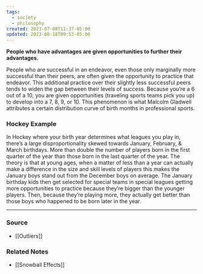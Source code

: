 ```yaml
---
tags:
  - society
  - philosophy
created: 2023-07-08T11:37-05:00
updated: 2023-08-18T09:53-05:00
---
```

**People who have advantages are given opportunities to further their advantages.**

People who are successful in an endeavor, even those only marginally more successful than their peers, are often given the opportunity to practice that endeavor. This additional practice over their slightly less successful peers tends to widen the gap between their levels of success. Because you’re a 6 out of a 10, you are given opportunities (traveling sports teams pick you up) to develop into a 7, 8, 9, or 10. This phenomenon is what Malcolm Gladwell attributes a certain distribution curve of birth months in professional sports.

### Hockey Example

In Hockey where your birth year determines what leagues you play in, there’s a large disproportionality skewed towards January, February, & March birthdays. More than double the number of players born in the first quarter of the year than those born in the last quarter of the year. The theory is that at young ages, when a matter of less than a year can actually make a difference in the size and skill levels of players this makes the January boys stand out from the December boys on average. The January birthday kids then get selected for special teams in special leagues getting more opportunities to practice because they’re bigger than the younger players. Then, because they’re playing more, they actually get better than those boys who happened to be born later in the year.

---

### Source
- [[Outliers]]

### Related Notes
- [[Snowball Effects]]